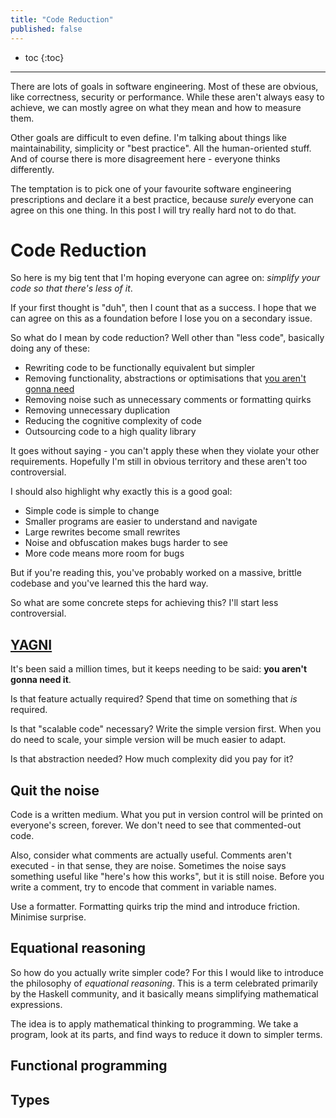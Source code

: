 ```yaml
---
title: "Code Reduction"
published: false
---
```


* toc
{:toc}

---

There are lots of goals in software engineering.
Most of these are obvious, like correctness, security or performance.
While these aren't always easy to achieve, we can mostly agree on what they mean and how to measure them.

Other goals are difficult to even define.
I'm talking about things like maintainability, simplicity or "best practice".
All the human-oriented stuff.
And of course there is more disagreement here - everyone thinks differently.

The temptation is to pick one of your favourite software engineering prescriptions and declare it a best practice, because *surely* everyone can agree on this one thing.
In this post I will try really hard not to do that.

# Code Reduction

So here is my big tent that I'm hoping everyone can agree on: *simplify your code so that there's less of it*.

If your first thought is "duh", then I count that as a success.
I hope that we can agree on this as a foundation before I lose you on a secondary issue.

So what do I mean by code reduction?
Well other than "less code", basically doing any of these:

- Rewriting code to be functionally equivalent but simpler
- Removing functionality, abstractions or optimisations that [you aren't gonna need](https://en.wikipedia.org/wiki/You_aren%27t_gonna_need_it)
- Removing noise such as unnecessary comments or formatting quirks
- Removing unnecessary duplication
- Reducing the cognitive complexity of code
- Outsourcing code to a high quality library

It goes without saying - you can't apply these when they violate your other requirements.
Hopefully I'm still in obvious territory and these aren't too controversial.

I should also highlight why exactly this is a good goal:

- Simple code is simple to change
- Smaller programs are easier to understand and navigate
- Large rewrites become small rewrites
- Noise and obfuscation makes bugs harder to see
- More code means more room for bugs

But if you're reading this, you've probably worked on a massive, brittle codebase and you've learned this the hard way.

So what are some concrete steps for achieving this?
I'll start less controversial.

## [YAGNI](https://en.wikipedia.org/wiki/You_aren't_gonna_need_it)

It's been said a million times, but it keeps needing to be said: **you aren't gonna need it**.

Is that feature actually required?
Spend that time on something that *is* required.

Is that "scalable code" necessary?
Write the simple version first.
When you do need to scale, your simple version will be much easier to adapt.

Is that abstraction needed?
How much complexity did you pay for it?

## Quit the noise

Code is a written medium.
What you put in version control will be printed on everyone's screen, forever.
We don't need to see that commented-out code.

Also, consider what comments are actually useful.
Comments aren't executed - in that sense, they are noise.
Sometimes the noise says something useful like "here's how this works", but it is still noise.
Before you write a comment, try to encode that comment in variable names.

Use a formatter.
Formatting quirks trip the mind and introduce friction.
Minimise surprise.

## Equational reasoning

So how do you actually write simpler code?
For this I would like to introduce the philosophy of *equational reasoning*.
This is a term celebrated primarily by the Haskell community, and it basically means simplifying mathematical expressions.

The idea is to apply mathematical thinking to programming.
We take a program, look at its parts, and find ways to reduce it down to simpler terms.

## Functional programming

## Types
